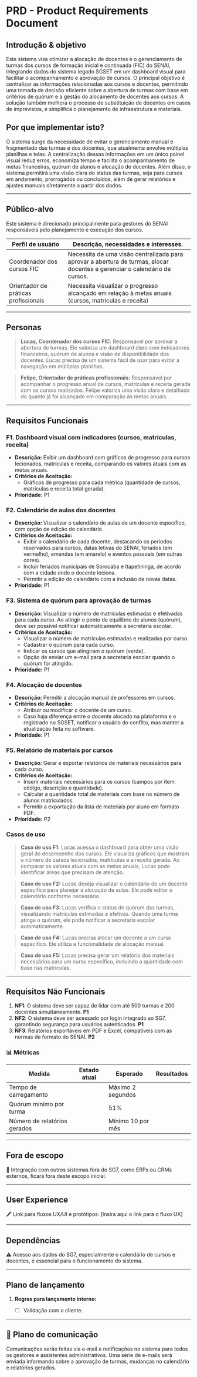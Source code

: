 # PRD - Product Requirements Document

## Introdução & objetivo

Este sistema visa otimizar a alocação de docentes e o gerenciamento de turmas dos cursos de formação inicial e continuada (FIC) do SENAI, integrando dados do sistema legado SGSET em um dashboard visual para facilitar o acompanhamento e aprovação de cursos. O principal objetivo é centralizar as informações relacionadas aos cursos e docentes, permitindo uma tomada de decisão eficiente sobre a abertura de turmas com base em critérios de quórum e a gestão do alocamento de docentes aos cursos. A solução também melhora o processo de substituição de docentes em casos de imprevistos, e simplifica o planejamento de infraestrutura e materiais.


## Por que implementar isto?

O sistema surge da necessidade de evitar o gerenciamento manual e fragmentado das turmas e dos docentes, que atualmente envolve múltiplas planilhas e telas. A centralização dessas informações em um único painel visual reduz erros, economiza tempo e facilita o acompanhamento de metas financeiras, quórum de alunos e alocação de docentes. Além disso, o sistema permitirá uma visão clara do status das turmas, seja para cursos em andamento, prorrogados ou concluídos, além de gerar relatórios e ajustes manuais diretamente a partir dos dados.

---

## Público-alvo

Este sistema é direcionado principalmente para gestores do SENAI responsáveis pelo planejamento e execução dos cursos.

| Perfil de usuário | Descrição, necessidades e interesses. |
| --- | --- |
| Coordenador dos cursos FIC | Necessita de uma visão centralizada para aprovar a abertura de turmas, alocar docentes e gerenciar o calendário de cursos.  |
| Orientador de práticas profissionais |  Necessita visualizar o progresso alcançado em relação à metas anuais (cursos, matrículas e receita)  |


---

## Personas

> **Lucas, Coordenador dos cursos FIC**: Responsável por aprovar a abertura de turmas. Ele valoriza um dashboard claro com indicadores financeiros, quórum de alunos e visão de disponibilidade dos docentes. Lucas precisa de um sistema fácil de usar para evitar a navegação em múltiplas planilhas.


> **Felipe, Orientador de práticas profissionais:** Responsável por acompanhar o progresso anual de cursos, matrículas e receita gerada com os cursos realizados. Felipe valoriza uma visão clara e detalhada do quanto já foi alcançado em comparação às metas anuais.


---

## Requisitos Funcionais


### **F1. Dashboard visual com indicadores (cursos, matrículas, receita)**
- **Descrição:**  Exibir um dashboard com gráficos de progresso para cursos lecionados, matrículas e receita, comparando os valores atuais com as metas anuais. 
- **Critérios de Aceitação:**
    - Gráficos de progresso para cada métrica (quantidade de cursos, matrículas e receita total gerada).
- **Prioridade:** P1 


### **F2. Calendário de aulas dos docentes**
- **Descrição:**  Visualizar o calendário de aulas de um docente específico, com opção de edição do calendário.
- **Critérios de Aceitação:**
  - Exibir o calendário de cada docente, destacando os períodos reservados para cursos, datas letivas do SENAI, feriados (em vermelho), emendas (em amarelo) e eventos pessoais (em outras cores).
  - Incluir feriados municipais de Sorocaba e Itapetininga, de acordo com a cidade onde o docente leciona.
  - Permitir a edição do calendário com a inclusão de novas datas.
- **Prioridade:** P1


### **F3. Sistema de quórum para aprovação de turmas**
- **Descrição:** Visualizar o número de matrículas estimadas e efetivadas para cada curso. Ao atingir o ponto de equilíbrio de alunos (quórum), deve ser possível notificar automaticamente a secretaria escolar.
- **Critérios de Aceitação:**
    - Visualizar o número de matrículas estimadas e realizadas por curso.
    - Cadastrar o quórum para cada curso.
    - Indicar os cursos que atingiram o quórum (verde).
    - Opção de enviar um e-mail para a secretaria escolar quando o quórum for atingido.
- **Prioridade:** P1 


### **F4. Alocação de docentes**
- **Descrição:** Permitir a alocação manual de professores em cursos.
- **Critérios de Aceitação:**
  - Atribuir ou modificar o docente de um curso.
  - Caso haja diferença entre o docente alocado na plataforma e o registrado no SGSET, notificar o usuário do conflito, mas manter a atualização feita no software. 
- **Prioridade:** P1


### **F5. Relatório de materiais por cursos**
- **Descrição:** Gerar e exportar relatórios de materiais necessários para cada curso.
- **Critérios de Aceitação:**
  - Inserir materiais necessários para os cursos (campos por item: código, descrição e quantidade).
  - Calcular a quantidade total de materiais com base no número de alunos matriculados.
  - Permitir a exportação da lista de materiais por aluno em formato PDF.
- **Prioridade:** P2 



### Casos de uso

> **Caso de uso F1:** Lucas acessa o dashboard para obter uma visão geral do desempenho dos cursos. Ele visualiza gráficos que mostram o número de cursos lecionados, matrículas e a receita gerada. Ao comparar os valores atuais com as metas anuais, Lucas pode identificar áreas que precisam de atenção.

> **Caso de uso F2:** Lucas deseja visualizar o calendário de um docente específico para planejar a alocação de aulas. Ele pode editar o calendário conforme necessário.

> **Caso de uso F3:** Lucas verifica o status de quórum das turmas, visualizando matrículas estimadas e efetivas. Quando uma turma atinge o quórum, ele pode notificar a secretaria escolar automaticamente.

> **Caso de uso F4:** Lucas precisa alocar um docente a um curso específico. Ele utiliza a funcionalidade de alocação manual.

> **Caso de uso F5:** Lucas precisa gerar um relatório dos materiais necessários para um curso específico, incluindo a quantidade com base nas matrículas.



---

## Requisitos Não Funcionais

1. **NF1**: O sistema deve ser capaz de lidar com até 500 turmas e 200 docentes simultaneamente. **P1**
2. **NF2**: O sistema deve ser acessado por login integrado ao SG7, garantindo segurança para usuários autenticados. **P1**
3. **NF3**: Relatórios exportáveis em PDF e Excel, compatíveis com as normas de formato do SENAI. **P2**

### 📊 Métricas

| Medida | Estado atual | Esperado | Resultados |
| --- | --- | --- | --- |
| Tempo de carregamento |  | Máximo 2 segundos |  |
| Quórum mínimo por turma |  | 51% |  |
| Número de relatórios gerados |  | Mínimo 10 por mês |  |

---

## Fora de escopo

🚫 Integração com outros sistemas fora do SG7, como ERPs ou CRMs externos, ficará fora deste escopo inicial.

---

## User Experience

🖍️ Link para fluxos UX/UI e protótipos: [Insira aqui o link para o fluxo UX]

---

## Dependências

⚠️ Acesso aos dados do SG7, especialmente o calendário de cursos e docentes, é essencial para o funcionamento do sistema.

---

## Plano de lançamento

1. **Regras para lançamento interno:**
    - [ ] Validação com o cliente.


---

## 💌 Plano de comunicação

Comunicações serão feitas via e-mail e notificações no sistema para todos os gestores e assistentes administrativos. Uma série de e-mails será enviada informando sobre a aprovação de turmas, mudanças no calendário e relatórios gerados.

